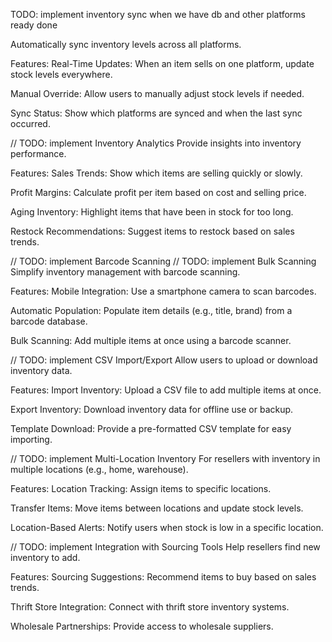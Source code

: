 TODO: implement inventory sync when we have db and other platforms ready done

Automatically sync inventory levels across all platforms.

Features:
Real-Time Updates: When an item sells on one platform, update stock levels everywhere.

Manual Override: Allow users to manually adjust stock levels if needed.

Sync Status: Show which platforms are synced and when the last sync occurred.

// TODO: implement Inventory Analytics
Provide insights into inventory performance.

Features:
Sales Trends: Show which items are selling quickly or slowly.

Profit Margins: Calculate profit per item based on cost and selling price.

Aging Inventory: Highlight items that have been in stock for too long.

Restock Recommendations: Suggest items to restock based on sales trends.

// TODO: implement Barcode Scanning
// TODO: implement Bulk Scanning
Simplify inventory management with barcode scanning.

Features:
Mobile Integration: Use a smartphone camera to scan barcodes.

Automatic Population: Populate item details (e.g., title, brand) from a barcode database.

Bulk Scanning: Add multiple items at once using a barcode scanner.

// TODO: implement CSV Import/Export
Allow users to upload or download inventory data.

Features:
Import Inventory: Upload a CSV file to add multiple items at once.

Export Inventory: Download inventory data for offline use or backup.

Template Download: Provide a pre-formatted CSV template for easy importing.

// TODO: implement Multi-Location Inventory
For resellers with inventory in multiple locations (e.g., home, warehouse).

Features:
Location Tracking: Assign items to specific locations.

Transfer Items: Move items between locations and update stock levels.

Location-Based Alerts: Notify users when stock is low in a specific location.

// TODO: implement Integration with Sourcing Tools
Help resellers find new inventory to add.

Features:
Sourcing Suggestions: Recommend items to buy based on sales trends.

Thrift Store Integration: Connect with thrift store inventory systems.

Wholesale Partnerships: Provide access to wholesale suppliers.

